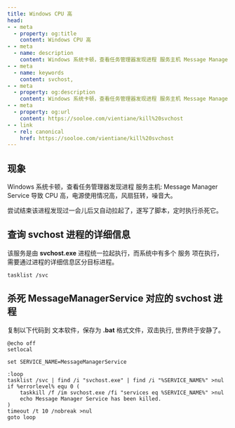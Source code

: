 ```yaml
---
title: Windows CPU 高
head:
- - meta
  - property: og:title
    content: Windows CPU 高
- - meta
  - name: description
    content: Windows 系统卡顿，查看任务管理器发现进程 服务主机 Message Manager Service 导致 CPU 高，电源使用情况高，风扇狂转，噪音大，尝试结束该进程发现过一会儿后又自动拉起了，遂写了脚本，定时执行杀死它。
- - meta
  - name: keywords
    content: svchost,
- - meta
  - property: og:description
    content: Windows 系统卡顿，查看任务管理器发现进程 服务主机 Message Manager Service 导致 CPU 高，电源使用情况高，风扇狂转，噪音大，尝试结束该进程发现过一会儿后又自动拉起了，遂写了脚本，定时执行杀死它。
- - meta
  - property: og:url
    content: https://sooloe.com/vientiane/kill%20svchost
- - link
  - rel: canonical
    href: https://sooloe.com/vientiane/kill%20svchost
---
```


## 现象
Windows 系统卡顿，查看任务管理器发现进程 服务主机: Message Manager Service 导致 CPU 高，电源使用情况高，风扇狂转，噪音大。

尝试结束该进程发现过一会儿后又自动拉起了，遂写了脚本，定时执行杀死它。

## 查询 svchost 进程的详细信息

该服务是由 **svchost.exe** 进程统一拉起执行，而系统中有多个 服务 项在执行，需要通过进程的详细信息区分目标进程。

```shell
tasklist /svc
```

## 杀死 MessageManagerService 对应的 svchost 进程

复制以下代码到 文本软件，保存为 **.bat** 格式文件，双击执行, 世界终于安静了。

```shell
@echo off
setlocal

set SERVICE_NAME=MessageManagerService

:loop
tasklist /svc | find /i "svchost.exe" | find /i "%SERVICE_NAME%" >nul
if %errorlevel% equ 0 (
    taskkill /f /im svchost.exe /fi "services eq %SERVICE_NAME%" >nul
    echo Message Manager Service has been killed.
)
timeout /t 10 /nobreak >nul
goto loop
```
    
    

